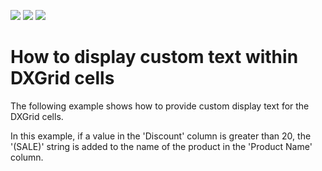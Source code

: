 <!-- default badges list -->
![](https://img.shields.io/endpoint?url=https://codecentral.devexpress.com/api/v1/VersionRange/128649966/21.1.2%2B)
[![](https://img.shields.io/badge/Open_in_DevExpress_Support_Center-FF7200?style=flat-square&logo=DevExpress&logoColor=white)](https://supportcenter.devexpress.com/ticket/details/E2020)
[![](https://img.shields.io/badge/📖_How_to_use_DevExpress_Examples-e9f6fc?style=flat-square)](https://docs.devexpress.com/GeneralInformation/403183)
<!-- default badges end -->
# How to display custom text within DXGrid cells


<p>The following example shows how to provide custom display text for the DXGrid cells.</p><p>In this example, if a value in the 'Discount' column is greater than 20, the '(SALE)' string is added to the name of the product in the 'Product Name' column.</p>

<br/>



